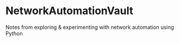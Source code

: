 # NetworkAutomationVault
Notes from exploring &amp; experimenting with network automation using Python
